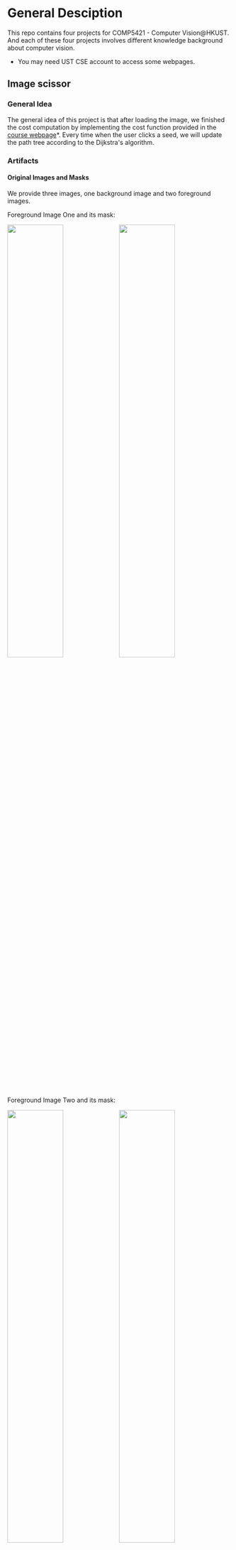 # General Desciption

This repo contains four projects for COMP5421 - Computer Vision@HKUST. And each of these four projects involves different knowledge background about computer vision.

* You may need UST CSE account to access some webpages.

## Image scissor

### General Idea

The general idea of this project is that after loading the image, we finished the cost computation by implementing the cost function provided in the [course webpage](https://course.cse.ust.hk/comp5421/Password_Only/projects/iscissor/index.html)*. Every time when the user clicks a seed, we will update the path tree according to the Dijkstra's algorithm.

### Artifacts

#### Original Images and Masks

We provide three images, one background image and two foreground images.

Foreground Image One and its mask:

<img src = "./iScissor/artifact/girl.jpg" width = "50%" height = "50%"><img src = "./iScissor/artifact/girl_mask.png" width = "50%" height = "50%">

Foreground Image Two and its mask:

<img src = "./iScissor/artifact/sf.jpg" width = "50%" height = "50%"><img src = "./iScissor/artifact/sf_mask.png" width = "50%" height = "50%">

Background image:

<img src = "./iScissor/artifact/hkust.jpg" width = "50%" height = "50%">

#### Results

The result is cool!!!

<img src = "./iScissor/artifact/artifact.jpg" width = "50%" height = "50%">


### Bonus

We implemented two ```whistles``` for this project.

- SnapSeed

To snap the first seed near the edge, we find the nearest neighbor of the seed on the edge after the user clicks the first seed. We used ```CV::Canny``` to get the edge and then use ```L2 distance``` to meansure the space similarity. Update the position of the first seed each time when finding out a optimal point.

- Blurring

We include two gaussiFor blurring effect, and we use opencv Guassian filter. We adjust the Guassian filter kernel size and standard deviation to achieve different level of blurring effect. After opening the image, we could add this blurring effect using the interface of our IScissor.
	```Tool -> Gaussian 3*3```
    ```Tool -> Gaussian 5*5```
After click on these two buttons, the image will be blurred. We provide a sample with our school HKUST. You can see that different level of blurring effect has been achieved. Comparing two filters, we could see that larger kernel size induces stronger blurring effect. See pics.an blurring filters in the projects such that the user could apply anyone of them to compare the difference before and after blurring. ***Also we notice that if the blurring effect gets stronger, the cost gets lower.***

- Orignal Pic and its cost graph:

<img src = "./iScissor/blur/school.jpg" width = "50%" height = "50%"><img src = "./iScissor/blur/school_costgraph.png" width = "50%" height = "50%">

- Blurring with 3*3 gaussian filters

<img src = "./iScissor/blur/school_blur3.png" width = "50%" height = "50%"><img src = "./iScissor/blur/school_blur3_costgraph.png" width = "50%" height = "50%">

- Blurring with 5*5 gaussian filters


<img src = "./iScissor/blur/school_blur5.png" width = "50%" height = "50%"><img src = "./iScissor/blur/school_blur5_costgraph.png" width = "50%" height = "50%">

## Face detection
The course project of COMP5421 Computer Vision

### General Idea
The task given by this assignment is to implement a multi-scale sliding window face detector based on concepts presented in Dalal-Triggs 2005 and Viola-Jones 2001. The algorithm will be evaluated using a common benchmark for face detection (Caltech).

### Methodology

1. Use HOG descriptor to genearte positive face images with cell size 3
2. Horizontally flip face images, contrast original face images with darker faces images( img*0.8 ), use HOG descriptor to generate postive images from these images and add these images into the postive face samples
3. Use HOG descriptor to generate negative cropped images (50000 images) from the database
4. Train the linear SVM Classifier
5. For each test image, for each position at each scale in the image, create a window and run the classifier to determine whether or not there is a face at that location
6. Step 5 will result in many overlapping bounding boxes for the the same face, which must then be combined or suppressed into one final bounding box (non maximum suppression).

### Experiments and Results
We conducted several experiments to indentify the best approach to detect the face.

1. Cell Size 6, flip and contrast the faces, without hard negative mining

<img src = "./Face Detection/img/01_1.png" width = "33%" height = "33%"><img src = "./Face Detection/img/01_2.png" width = "33%" height = "33%"><img src = "./Face Detection/img/01_3.png" width = "33%" height = "33%">
++**The average accuracy is 0.840, and it is very quick.**++

2. Cell Size 3, flip and contrast the faces, without hard negative mining

<img src = "./Face Detection/img/02_1.png" width = "33%" height = "33%"><img src = "./Face Detection/img/02_2.png" width = "33%" height = "33%"><img src = "./Face Detection/img/02_3.png" width = "33%" height = "33%">
++**The average accuracy is 0.916, and it takes about 20 minutes.**++

3. Cell Size 3, without hard negative mining

<img src = "./Face Detection/img/03_1.png" width = "33%" height = "33%"><img src = "./Face Detection/img/03_2.png" width = "33%" height = "33%"><img src = "./Face Detection/img/03_3.png" width = "33%" height = "33%">
++**The average accuracy is 0.823, and it takes about 30-40 minutes.**++

4. Cell Size 3, flip and contrast the faces, with hard negative mining

<img src = "./Face Detection/img/04_1.png" width = "33%" height = "33%"><img src = "./Face Detection/img/04_2.png" width = "33%" height = "33%"><img src = "./Face Detection/img/04_3.png" width = "33%" height = "33%">
++**The average accuracy is 0.901, and it takes about 90 minutes.**++

### Discussion

1. Notice that when the cell size gets smaller, the HOG descriptor can persent more details about the gradient and edge direction at each pixel, which leads to higher accuracy.

2. With more negative samples, the accuracy can be improved a bit, but at the same time, the detection speed becomes slow.

3. When we horizontally flip face images and make images darker (i.e. add more positive training data), we can largley improve the accuracy since we found that some faces in very dark background could not be detected and some side faces can not be recognized.

### Bonus

#### Hard Negative Mining.
Train on the original datasets, collect images which are falsely detected as faces and add them into the negative samples. Retrain again.

#### Find and utilize alternative positive training data.
1. Horizontally Flip face images
2. Generate contrast images (image * 0.8)

#### Implement an interesting feature
Implement Local Binary Pattern (LBP). Instead of using HOG descriptor, we use LBP to extract features from images.


## Single view metrology

### Methodology
1. calculate the vanishing points by **Bob collins' algorithm**.
2. Calculate the Projective matrix, where the scales are computed with reference points and vanishing points
3. Use Homograph Matrix to get the texture map (for simplicity, we directly "hardcode" points this time)
4. Mark Interesing points and get 3D coordinates
<img src = "./SingleViewModeling/img/heightCal.png" width = "100%" height = "100%">

5. Generate VMRL


### Results

Source Image

<img src = "./SingleViewModeling/img/SVM1.jpg" width = "50%" height = "100%">

Texture Maps

<img src = "./SingleViewModeling/SingleViewModel/result/sony/xy_patch.jpg" width = "33%" height = "100%"><img src = "./SingleViewModeling/SingleViewModel/result/sony/yz_patch.jpg" width = "33%" height = "100%"><img src = "./SingleViewModeling/SingleViewModel/result/sony/xz_patch.jpg" width = "33%" height = "100%">

Results

<img src = "./SingleViewModeling/img/1.png" width = "50%" height = "100%">

Source Image

<img src = "./SingleViewModeling/img/SVM2.jpg" width = "50%" height = "100%">

Texture Maps

<img src = "./SingleViewModeling/SingleViewModel/result/jixin'sbox/xy_patch.jpg" width = "33%" height = "100%"><img src = "./SingleViewModeling/SingleViewModel/result/jixin'sbox/yz_patch.jpg" width = "33%" height = "100%"><img src = "./SingleViewModeling/SingleViewModel/result/jixin'sbox/xz_patch.jpg" width = "33%" height = "100%">

Results

<img src = "./SingleViewModeling/img/3.png" width = "50%" height = "100%">

Source Image

<img src = "./SingleViewModeling/img/rubik.jpg" width = "50%" height = "100%">

Texture Maps

<img src = "./SingleViewModeling/SingleViewModel/result/rubik/corner1.bmp" width = "33%" height = "100%"><img src = "./SingleViewModeling/SingleViewModel/result/rubik/corner2.bmp" width = "33%" height = "100%"><img src = "./SingleViewModeling/SingleViewModel/result/rubik/corner3.bmp" width = "33%" height = "100%">
<img src = "./SingleViewModeling/SingleViewModel/result/rubik/face_corner.bmp" width = "33%" height = "100%"><img src = "./SingleViewModeling/SingleViewModel/result/rubik/left_top.png" width = "33%" height = "100%"><img src = "./SingleViewModeling/SingleViewModel/result/rubik/face_mid.bmp" width = "33%" height = "100%">


Results

<img src = "./SingleViewModeling/img/2.png" width = "50%" height = "100%">

Source Image

<img src = "./SingleViewModeling/SingleViewModel/result/painting/painting.jpg" width = "50%" height = "100%">

Texture Maps

<img src = "./SingleViewModeling/SingleViewModel/result/painting/deskleftside.jpg" width = "33%" height = "100%"><img src = "./SingleViewModeling/SingleViewModel/result/painting/rightleg.jpg" width = "33%" height = "100%"><img src = "./SingleViewModeling/SingleViewModel/result/painting/leftlegfront.jpg" width = "33%" height = "100%">
<img src = "./SingleViewModeling/SingleViewModel/result/painting/deskrightslant.jpg" width = "33%" height = "100%"><img src = "./SingleViewModeling/SingleViewModel/result/painting/deskrightside.jpg" width = "33%" height = "100%"><img src = "./SingleViewModeling/SingleViewModel/result/painting/Hxy_image.jpg" width = "33%" height = "100%">


Results

<img src = "./SingleViewModeling/img/4.png" width = "50%" height = "100%">


## Multiple view modeling
In this part, we include five examples to demonstrate the multiple view modeling.

example 02

<img src = "./Dense-Photometric-Stereo/img/02/1.png" width = "50%" height = "100%"><img src = "./Dense-Photometric-Stereo/img/02/3.png" width = "50%" height = "100%"><img src = "./Dense-Photometric-Stereo/img/02/2.png" width = "50%" height = "100%"><img src = "./Dense-Photometric-Stereo/img/02/4.png" width = "50%" height = "100%">

example 03

<img src = "./Dense-Photometric-Stereo/img/03/1.png" width = "50%" height = "100%"><img src = "./Dense-Photometric-Stereo/img/03/2.png" width = "50%" height = "100%"><img src = "./Dense-Photometric-Stereo/img/03/3.png" width = "50%" height = "100%"><img src = "./Dense-Photometric-Stereo/img/03/4.png" width = "50%" height = "100%">

example 04

<img src = "./Dense-Photometric-Stereo/img/04/2.png" width = "50%" height = "100%"><img src = "./Dense-Photometric-Stereo/img/04/4.png" width = "50%" height = "100%"><img src = "./Dense-Photometric-Stereo/img/04/3.png" width = "50%" height = "100%"><img src = "./Dense-Photometric-Stereo/img/04/1.png" width = "50%" height = "100%">

example 05

<img src = "./Dense-Photometric-Stereo/img/05/4.png" width = "50%" height = "100%"><img src = "./Dense-Photometric-Stereo/img/05/3.png" width = "50%" height = "100%"><img src = "./Dense-Photometric-Stereo/img/05/2.png" width = "50%" height = "100%"><img src = "./Dense-Photometric-Stereo/img/05/1.png" width = "50%" height = "100%">

example 06

<img src = "./Dense-Photometric-Stereo/img/06/4.png" width = "50%" height = "100%"><img src = "./Dense-Photometric-Stereo/img/06/3.png" width = "50%" height = "100%"><img src = "./Dense-Photometric-Stereo/img/06/2.png" width = "50%" height = "100%"><img src = "./Dense-Photometric-Stereo/img/06/1.png" width = "50%" height = "100%">

